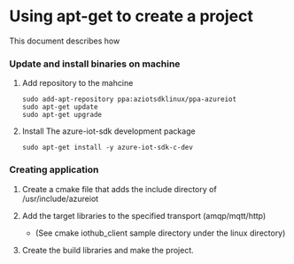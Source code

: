 # Using apt-get to create a project

This document describes how 

### Update and install binaries on machine 
1. Add repository to the mahcine
    ```
    sudo add-apt-repository ppa:aziotsdklinux/ppa-azureiot  
    sudo apt-get update  
    sudo apt-get upgrade  
    ```

2. Install The azure-iot-sdk development package
    ```
    sudo apt-get install -y azure-iot-sdk-c-dev  
    ```

### Creating application

1. Create a cmake file that adds the include directory of /usr/include/azureiot

2. Add the target libraries to the specified transport (amqp/mqtt/http)
    - (See cmake iothub_client sample directory under the linux directory)

3. Create the build libraries and make the project.
